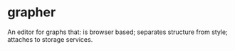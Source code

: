 grapher
=======

An editor for graphs that: is browser based; separates structure from style; attaches to storage services. 
